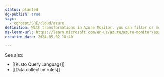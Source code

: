 ```yaml
---
status: planted
dg-publish: true
tags:
  - concept/SRE/cloud/azure
definition: With transformations in Azure Monitor, you can filter or modify incoming data before it's sent to a Log Analytics workspace.
ms-learn-url: https://learn.microsoft.com/en-us/azure/azure-monitor/essentials/data-collection-transformations
creation_date: 2024-05-02 18:40

---
```

See also:
* [[Kusto Query Language]] 
* [[Data collection rules]]

